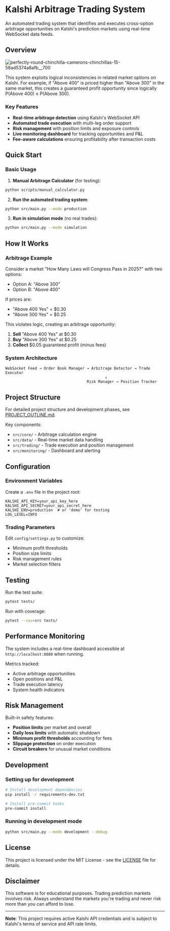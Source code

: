 # Kalshi Arbitrage Trading System

An automated trading system that identifies and executes cross-option arbitrage opportunities on Kalshi's prediction markets using real-time WebSocket data feeds.

##  Overview
![perfectly-round-chinchilla-camerons-chinchillas-15-58ad5374a8afb__700](https://github.com/user-attachments/assets/64f70c47-ad14-45eb-a016-df79db8b04e1)

This system exploits logical inconsistencies in related market options on Kalshi. For example, if "Above 400" is priced higher than "Above 300" in the same market, this creates a guaranteed profit opportunity since logically P(Above 400) ≤ P(Above 300).

### Key Features
- **Real-time arbitrage detection** using Kalshi's WebSocket API
- **Automated trade execution** with multi-leg order support
- **Risk management** with position limits and exposure controls
- **Live monitoring dashboard** for tracking opportunities and P&L
- **Fee-aware calculations** ensuring profitability after transaction costs

##  Quick Start

### Basic Usage

1. **Manual Arbitrage Calculator** (for testing):
```bash
python scripts/manual_calculator.py
```

2. **Run the automated trading system**:
```bash
python src/main.py --mode production
```

3. **Run in simulation mode** (no real trades):
```bash
python src/main.py --mode simulation
```

##  How It Works

### Arbitrage Example
Consider a market "How Many Laws will Congress Pass in 2025?" with two options:
- Option A: "Above 300"
- Option B: "Above 400"

If prices are:
- "Above 400 Yes" = $0.30
- "Above 300 Yes" = $0.25

This violates logic, creating an arbitrage opportunity:
1. **Sell** "Above 400 Yes" at $0.30
2. **Buy** "Above 300 Yes" at $0.25
3. **Collect** $0.05 guaranteed profit (minus fees)

### System Architecture
```
WebSocket Feed → Order Book Manager → Arbitrage Detector → Trade Executor
                                            ↓
                                    Risk Manager → Position Tracker
```

##  Project Structure

For detailed project structure and development phases, see [PROJECT_OUTLINE.md](PROJECT_OUTLINE.md).

Key components:
- `src/core/` - Arbitrage calculation engine
- `src/data/` - Real-time market data handling
- `src/trading/` - Trade execution and position management
- `src/monitoring/` - Dashboard and alerting

##  Configuration

### Environment Variables
Create a `.env` file in the project root:
```env
KALSHI_API_KEY=your_api_key_here
KALSHI_API_SECRET=your_api_secret_here
KALSHI_ENV=production  # or 'demo' for testing
LOG_LEVEL=INFO
```

### Trading Parameters
Edit `config/settings.py` to customize:
- Minimum profit thresholds
- Position size limits
- Risk management rules
- Market selection filters

##  Testing

Run the test suite:
```bash
pytest tests/
```

Run with coverage:
```bash
pytest --cov=src tests/
```

##  Performance Monitoring

The system includes a real-time dashboard accessible at `http://localhost:8080` when running.

Metrics tracked:
- Active arbitrage opportunities
- Open positions and P&L
- Trade execution latency
- System health indicators

##  Risk Management

Built-in safety features:
- **Position limits** per market and overall
- **Daily loss limits** with automatic shutdown
- **Minimum profit thresholds** accounting for fees
- **Slippage protection** on order execution
- **Circuit breakers** for unusual market conditions

##  Development

### Setting up for development
```bash
# Install development dependencies
pip install -r requirements-dev.txt

# Install pre-commit hooks
pre-commit install
```

### Running in development mode
```bash
python src/main.py --mode development --debug
```

##  License

This project is licensed under the MIT License - see the [LICENSE](LICENSE) file for details.

##  Disclaimer

This software is for educational purposes. Trading prediction markets involves risk. Always understand the markets you're trading and never risk more than you can afford to lose.

---

**Note**: This project requires active Kalshi API credentials and is subject to Kalshi's terms of service and API rate limits.
